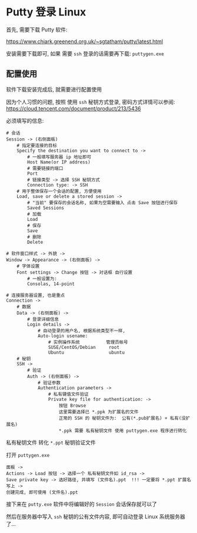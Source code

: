 ﻿# Putty 登录 Linux

首先, 需要下载 Putty 软件:

https://www.chiark.greenend.org.uk/~sgtatham/putty/latest.html

安装需要下载即可, 如果 需要 `ssh` 登录的话需要再下载: `puttygen.exe`

## 配置使用
软件下载安装完成后, 就需要进行配置使用

因为个人习惯的问题, 按照 使用 `ssh` 秘钥方式登录, 密码方式详情可以参阅: https://cloud.tencent.com/document/product/213/5436

必须填写的信息:
```shell
# 会话
Session -> (右侧面板)
    # 指定要连接的目标
    Specify the destination you want to connect to ->
        # 一般填写服务器 ip 地址即可
        Host Name(or IP address)
        # 需要链接的端口
        Port
        # 链接类型 -> 选择 SSH 秘钥方式
        Connection type: -> SSH
    # 用于整体保存一个会话的配置, 方便使用
    Load, save or delete a stored session ->
        # "当前" 要保存的会话名称, 如果为空需要输入 点击 Save 按钮进行保存
        Saved Sessions
        # 加载
        Load
        # 保存
        Save
        # 删除
        Delete
```

```shell
# 软件窗口样式 -> 外貌 ->
Window -> Appearance -> (右侧面板) ->
    # 字体设置
    Font settings -> Change 按钮 -> 对话框 自行设置
        # 一般设置为:
        Consolas, 14-point
```

```shell
# 连接服务器设置, 也是重点
Connection ->
    # 数据
    Data -> (右侧面板) ->
        # 登录详细信息
        Login details ->
            # 自动登录的用户名, 根据系统类型不一样,
            Auto-login usename:
                # 实例操作系统          管理员帐号
                SUSE/CentOS/Debian     root
                Ubuntu                 ubuntu
    # 秘钥
    SSH ->
        # 验证
        Auth -> (右侧面板) ->
            # 验证参数
            Authentication parameters ->
                # 私有键值文件验证
                Private key file for authentication: ->
                    按钮 Browse
                    这里需要选择已 *.ppk 为扩展名的文件
                    正常的 SSH 的 秘钥文件为:  公有(*.pub扩展名) + 私有(没扩展名)
                    *.ppk 需要 私有秘钥文件 使用 puttygen.exe 程序进行转化
```

私有秘钥文件 转化 `*.ppt` 秘钥验证文件

打开 `puttygen.exe`
```shell
面板 ->
Actions -> Load 按钮 -> 选择一个 私有秘钥文件如 id_rsa ->
Save private key -> 选好路径, 并填写 (文件名).ppt  !!! 一定要将 *.ppt 扩展名写上 ->
创建完成, 即可使用 (文件名).ppt
```

接下来在 `putty.exe` 软件中将编辑好的 `Session` 会话保存就可以了

然后在服务器中写入 `ssh` 秘钥的公有文件内容, 即可自动登录 Linux 系统服务器了...
